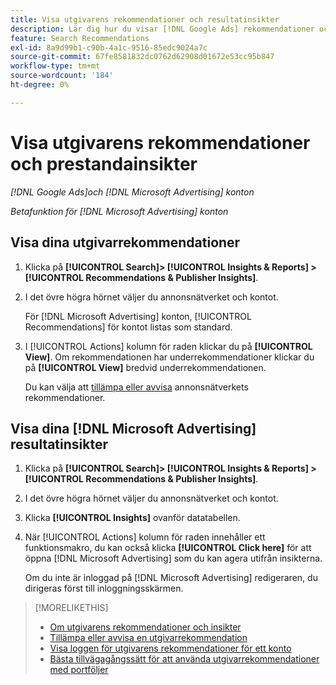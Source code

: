 ```yaml
---
title: Visa utgivarens rekommendationer och resultatinsikter
description: Lär dig hur du visar [!DNL Google Ads] rekommendationer och [!DNL Microsoft Advertising] prestandainsikter för era annonsnätverkskonton.
feature: Search Recommendations
exl-id: 8a9d99b1-c90b-4a1c-9516-85edc9024a7c
source-git-commit: 67fe8581832dc0762d62908d01672e53cc95b847
workflow-type: tm+mt
source-wordcount: '184'
ht-degree: 0%

---
```


# Visa utgivarens rekommendationer och prestandainsikter

*[!DNL Google Ads]och [!DNL Microsoft Advertising] konton*

*Betafunktion för [!DNL Microsoft Advertising] konton*

## Visa dina utgivarrekommendationer

1. Klicka på **[!UICONTROL Search]> [!UICONTROL Insights & Reports] >[!UICONTROL Recommendations & Publisher Insights]**.

1. I det övre högra hörnet väljer du annonsnätverket och kontot.

   För [!DNL Microsoft Advertising] konton, [!UICONTROL Recommendations] för kontot listas som standard.

1. I [!UICONTROL Actions] kolumn för raden klickar du på **[!UICONTROL View]**. Om rekommendationen har underrekommendationer klickar du på **[!UICONTROL View]** bredvid underrekommendationen.

   Du kan välja att [tillämpa eller avvisa](recommendation-apply-dismiss.md) annonsnätverkets rekommendationer.

## Visa dina [!DNL Microsoft Advertising] resultatinsikter

1. Klicka på **[!UICONTROL Search]> [!UICONTROL Insights & Reports] >[!UICONTROL Recommendations & Publisher Insights]**.

1. I det övre högra hörnet väljer du annonsnätverket och kontot.

1. Klicka **[!UICONTROL Insights]** ovanför datatabellen.

1. När [!UICONTROL Actions] kolumn för raden innehåller ett funktionsmakro, du kan också klicka **[!UICONTROL Click here]** för att öppna [!DNL Microsoft Advertising] som du kan agera utifrån insikterna.

   Om du inte är inloggad på [!DNL Microsoft Advertising] redigeraren, du dirigeras först till inloggningsskärmen.

>[!MORELIKETHIS]
>
>* [Om utgivarens rekommendationer och insikter](recommendation-support.md)
>* [Tillämpa eller avvisa en utgivarrekommendation](recommendation-apply-dismiss.md)
>* [Visa loggen för utgivarens rekommendationer för ett konto](recommendation-view-log.md)
>* [Bästa tillvägagångssätt för att använda utgivarrekommendationer med portföljer](recommendation-best-practices.md)
